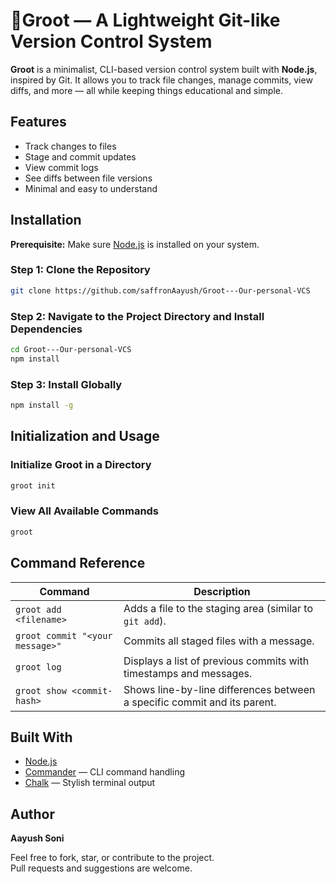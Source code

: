 # 🌱Groot — A Lightweight Git-like Version Control System

**Groot** is a minimalist, CLI-based version control system built with **Node.js**, inspired by Git. It allows you to track file changes, manage commits, view diffs, and more — all while keeping things educational and simple.

## Features

- Track changes to files
- Stage and commit updates
- View commit logs
- See diffs between file versions
- Minimal and easy to understand

## Installation

**Prerequisite:** Make sure [Node.js](https://nodejs.org) is installed on your system.

### Step 1: Clone the Repository

```bash
git clone https://github.com/saffronAayush/Groot---Our-personal-VCS
```

### Step 2: Navigate to the Project Directory and Install Dependencies

```bash
cd Groot---Our-personal-VCS
npm install
```

### Step 3: Install Globally

```bash
npm install -g
```

## Initialization and Usage

### Initialize Groot in a Directory

```bash
groot init
```

### View All Available Commands

```bash
groot
```

## Command Reference

| Command                         | Description                                                              |
| ------------------------------- | ------------------------------------------------------------------------ |
| `groot add <filename>`          | Adds a file to the staging area (similar to `git add`).                  |
| `groot commit "<your message>"` | Commits all staged files with a message.                                 |
| `groot log`                     | Displays a list of previous commits with timestamps and messages.        |
| `groot show <commit-hash>`      | Shows line-by-line differences between a specific commit and its parent. |

## Built With

- [Node.js](https://nodejs.org/)
- [Commander](https://www.npmjs.com/package/commander) — CLI command handling
- [Chalk](https://www.npmjs.com/package/chalk) — Stylish terminal output

## Author

**Aayush Soni**

Feel free to fork, star, or contribute to the project.  
Pull requests and suggestions are welcome.
